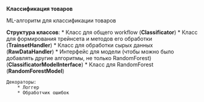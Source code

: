 **Классификация товаров**

ML-алгоритм для классификации товаров

**Структура классов**:
    * Класс для общего workflow (**Classificator**)
        * Класс для формирования трейнсета и методов его обработки (**TrainsetHandler**)
            * Класс для обработки сырых данных (**RawDataHandler**)
        * Интерфейс для модели (чтобы можно было добавлять другие алгоритмы, не только RandomForest) (**ClassificatorModelInterface**)
            * Класс для RandomForest (**RandomForestModel**)

    Декораторы:
        * Логгер
        * Обработчик ошибок